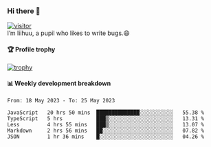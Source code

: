 ### Hi there 👋
[![visitor](https://visitor-badge.glitch.me/badge?page_id=liihuu&right_color=blue)](https://github.com/liihuu)<br>
I’m liihuu, a pupil who likes to write bugs.😄


#### 🏆 Profile trophy
[![trophy](https://github-profile-trophy.vercel.app?username=liihuu&margin-w=16&margin-h=16&rank=-C,-B)](https://github.com/liihuu)


#### 📊 Weekly development breakdown
<!--START_SECTION:waka-->

```text
From: 18 May 2023 - To: 25 May 2023

JavaScript   20 hrs 50 mins  ██████████████░░░░░░░░░░░   55.38 %
TypeScript   5 hrs           ███▒░░░░░░░░░░░░░░░░░░░░░   13.31 %
Less         4 hrs 55 mins   ███▒░░░░░░░░░░░░░░░░░░░░░   13.07 %
Markdown     2 hrs 56 mins   ██░░░░░░░░░░░░░░░░░░░░░░░   07.82 %
JSON         1 hr 36 mins    █░░░░░░░░░░░░░░░░░░░░░░░░   04.26 %
```

<!--END_SECTION:waka-->

<!--
**liihuu/liihuu** is a ✨ _special_ ✨ repository because its `README.md` (this file) appears on your GitHub profile.

Here are some ideas to get you started:

- 🔭 I’m currently working on ...
- 🌱 I’m currently learning ...
- 👯 I’m looking to collaborate on ...
- 🤔 I’m looking for help with ...
- 💬 Ask me about ...
- 📫 How to reach me: ...
- 😄 Pronouns: ...
- ⚡ Fun fact: ...
-->
